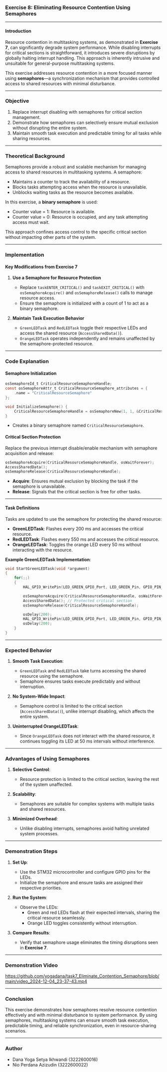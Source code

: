 ### Exercise 8: Eliminating Resource Contention Using Semaphores

---

#### **Introduction**
Resource contention in multitasking systems, as demonstrated in **Exercise 7**, can significantly degrade system performance. While disabling interrupts for critical sections is straightforward, it introduces severe disruptions by globally halting interrupt handling. This approach is inherently intrusive and unsuitable for general-purpose multitasking systems.

This exercise addresses resource contention in a more focused manner using **semaphores**—a synchronization mechanism that provides controlled access to shared resources with minimal disturbance.

---

### **Objective**
1. Replace interrupt disabling with semaphores for critical section management.
2. Demonstrate how semaphores can selectively ensure mutual exclusion without disrupting the entire system.
3. Maintain smooth task execution and predictable timing for all tasks while sharing resources.

---

### **Theoretical Background**
Semaphores provide a robust and scalable mechanism for managing access to shared resources in multitasking systems. A semaphore:
- Maintains a counter to track the availability of a resource.
- Blocks tasks attempting access when the resource is unavailable.
- Unblocks waiting tasks as the resource becomes available.

In this exercise, a **binary semaphore** is used:
- Counter value = 1: Resource is available.
- Counter value = 0: Resource is occupied, and any task attempting access must wait.

This approach confines access control to the specific critical section without impacting other parts of the system.

---

### **Implementation**

#### **Key Modifications from Exercise 7**

1. **Use a Semaphore for Resource Protection**
   - Replace `taskENTER_CRITICAL()` and `taskEXIT_CRITICAL()` with `osSemaphoreAcquire()` and `osSemaphoreRelease()` calls to manage resource access.
   - Ensure the semaphore is initialized with a count of 1 to act as a binary semaphore.

2. **Maintain Task Execution Behavior**
   - `GreenLEDTask` and `RedLEDTask` toggle their respective LEDs and access the shared resource (`AccessSharedData()`).
   - `OrangeLEDTask` operates independently and remains unaffected by the semaphore-protected resource.

---

### **Code Explanation**

#### **Semaphore Initialization**
```c
osSemaphoreId_t CriticalResourceSemaphoreHandle;
const osSemaphoreAttr_t CriticalResourceSemaphore_attributes = {
    .name = "CriticalResourceSemaphore"
};

void InitializeSemaphore() {
    CriticalResourceSemaphoreHandle = osSemaphoreNew(1, 1, &CriticalResourceSemaphore_attributes);
}
```
- Creates a binary semaphore named `CriticalResourceSemaphore`.

#### **Critical Section Protection**
Replace the previous interrupt disable/enable mechanism with semaphore acquisition and release:
```c
osSemaphoreAcquire(CriticalResourceSemaphoreHandle, osWaitForever);
AccessSharedData();
osSemaphoreRelease(CriticalResourceSemaphoreHandle);
```
- **Acquire**: Ensures mutual exclusion by blocking the task if the semaphore is unavailable.
- **Release**: Signals that the critical section is free for other tasks.

---

#### **Task Definitions**
Tasks are updated to use the semaphore for protecting the shared resource:
- **GreenLEDTask**: Flashes every 200 ms and accesses the critical resource.
- **RedLEDTask**: Flashes every 550 ms and accesses the critical resource.
- **OrangeLEDTask**: Toggles the orange LED every 50 ms without interacting with the resource.

**Example GreenLEDTask Implementation**:
```c
void StartGreenLEDTask(void *argument)
{
    for(;;)
    {
        HAL_GPIO_WritePin(LED_GREEN_GPIO_Port, LED_GREEN_Pin, GPIO_PIN_SET);

        osSemaphoreAcquire(CriticalResourceSemaphoreHandle, osWaitForever);
        AccessSharedData(); // Protected critical section
        osSemaphoreRelease(CriticalResourceSemaphoreHandle);

        osDelay(200);
        HAL_GPIO_WritePin(LED_GREEN_GPIO_Port, LED_GREEN_Pin, GPIO_PIN_RESET);
        osDelay(200);
    }
}
```

---

### **Expected Behavior**
1. **Smooth Task Execution**:
   - `GreenLEDTask` and `RedLEDTask` take turns accessing the shared resource using the semaphore.
   - Semaphore ensures tasks execute predictably and without interruption.

2. **No System-Wide Impact**:
   - Semaphore control is limited to the critical section (`AccessSharedData()`), unlike interrupt disabling, which affects the entire system.

3. **Uninterrupted OrangeLEDTask**:
   - Since `OrangeLEDTask` does not interact with the shared resource, it continues toggling its LED at 50 ms intervals without interference.

---

### **Advantages of Using Semaphores**
1. **Selective Control**:
   - Resource protection is limited to the critical section, leaving the rest of the system unaffected.

2. **Scalability**:
   - Semaphores are suitable for complex systems with multiple tasks and shared resources.

3. **Minimized Overhead**:
   - Unlike disabling interrupts, semaphores avoid halting unrelated system processes.

---

### **Demonstration Steps**

1. **Set Up**:
   - Use the STM32 microcontroller and configure GPIO pins for the LEDs.
   - Initialize the semaphore and ensure tasks are assigned their respective priorities.

2. **Run the System**:
   - Observe the LEDs:
     - Green and red LEDs flash at their expected intervals, sharing the critical resource seamlessly.
     - Orange LED toggles consistently without interruption.

3. **Compare Results**:
   - Verify that semaphore usage eliminates the timing disruptions seen in **Exercise 7**.

---

### **Demonstration Video**
https://github.com/yogadana/task7_Eliminate_Contention_Semaphore/blob/main/video_2024-12-04_23-37-43.mp4

---

### **Conclusion**
This exercise demonstrates how semaphores resolve resource contention effectively and with minimal disturbance to system performance. By using semaphores, multitasking systems can ensure smooth task execution, predictable timing, and reliable synchronization, even in resource-sharing scenarios.

---

### **Author**
- Dana Yoga Setya Ikhwandi (3222600016)
- Nio Perdana Azizudin (3222600022)
